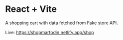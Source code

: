 # React + Vite

A shopping cart with data fetched from Fake store API.

Live: https://shopmartodin.netlify.app/shop
